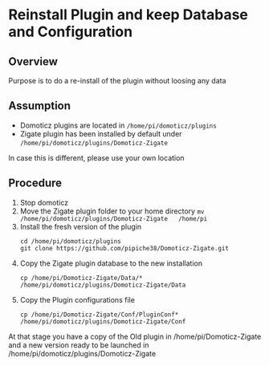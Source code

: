 # Reinstall Plugin and keep Database and Configuration


## Overview

Purpose is to do a re-install of the plugin without loosing any data



## Assumption

* Domoticz plugins are located in ```/home/pi/domoticz/plugins ``` 
* Zigate plugin has been installed by default under ```/home/pi/domoticz/plugins/Domoticz-Zigate```

In case this is different, please use your own location


## Procedure

1. Stop domoticz
2. Move the Zigate plugin folder to your home directory
   ```mv /home/pi/domoticz/plugins/Domoticz-Zigate   /home/pi```
3. Install the fresh version of the plugin
   ```
   cd /home/pi/domoticz/plugins
   git clone https://github.com/pipiche38/Domoticz-Zigate.git
   ```
4. Copy the Zigate plugin database to the new installation
   ```
   cp /home/pi/Domoticz-Zigate/Data/* /home/pi/domoticz/plugins/Domoticz-Zigate/Data
   ```
5. Copy the Plugin configurations file
   ```
   cp /home/pi/Domoticz-Zigate/Conf/PluginConf* /home/pi/domoticz/plugins/Domoticz-Zigate/Conf
   ```
   
At that stage you have a copy of the Old plugin in /home/pi/Domoticz-Zigate and a new version ready to be launched in /home/pi/domoticz/plugins/Domoticz-Zigate
